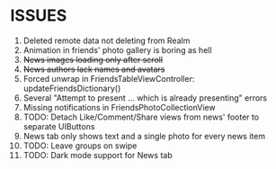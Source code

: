 # ISSUES
1. Deleted remote data not deleting from Realm
3. Animation in friends' photo gallery is boring as hell
4. ~~News images loading only after scroll~~
5. ~~News authors lack names and avatars~~
6. Forced unwrap in FriendsTableViewController: updateFriendsDictionary()
7. Several "Attempt to present ... which is already presenting" errors
8. Missing notifications in FriendsPhotoCollectionView
9. TODO: Detach Like/Comment/Share views from news' footer to separate UIButtons
10. News tab only shows text and a single photo for every news item
11. TODO: Leave groups on swipe
12. TODO: Dark mode support for News tab
